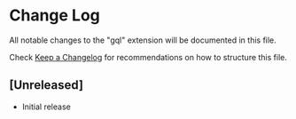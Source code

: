 # Change Log
All notable changes to the "gql" extension will be documented in this file.

Check [Keep a Changelog](http://keepachangelog.com/) for recommendations on how to structure this file.

## [Unreleased]
- Initial release
